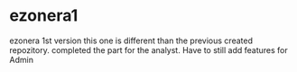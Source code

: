 # ezonera1
ezonera 1st version
this one is different than the previous created repozitory.
completed the part for the analyst. Have to still add features for Admin
